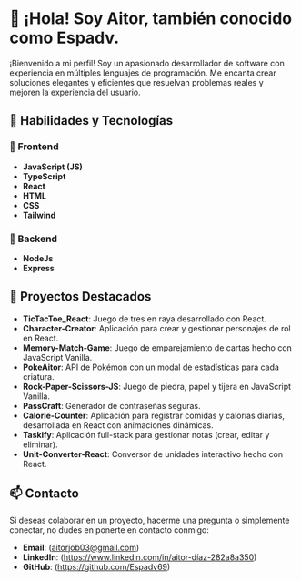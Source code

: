 
# 👋 ¡Hola! Soy Aitor, también conocido como Espadv.

¡Bienvenido a mi perfil! Soy un apasionado desarrollador de software con experiencia en múltiples lenguajes de programación. Me encanta crear soluciones elegantes y eficientes que resuelvan problemas reales y mejoren la experiencia del usuario.

## 🚀 Habilidades y Tecnologías

### 🌟 Frontend

- **JavaScript (JS)**
- **TypeScript**
- **React**
- **HTML**
- **CSS**
- **Tailwind**

### 🌟 Backend

- **NodeJs**
- **Express**

## 🌟 Proyectos Destacados

- **TicTacToe_React**: Juego de tres en raya desarrollado con React.
- **Character-Creator**: Aplicación para crear y gestionar personajes de rol en React.
- **Memory-Match-Game**: Juego de emparejamiento de cartas hecho con JavaScript Vanilla.
- **PokeAitor**: API de Pokémon con un modal de estadísticas para cada criatura.
- **Rock-Paper-Scissors-JS**: Juego de piedra, papel y tijera en JavaScript Vanilla.
- **PassCraft**: Generador de contraseñas seguras.
- **Calorie-Counter**: Aplicación para registrar comidas y calorías diarias, desarrollada en React con animaciones dinámicas.
- **Taskify**: Aplicación full-stack para gestionar notas (crear, editar y eliminar).
- **Unit-Converter-React**: Conversor de unidades interactivo hecho con React.

## 📫 Contacto

Si deseas colaborar en un proyecto, hacerme una pregunta o simplemente conectar, no dudes en ponerte en contacto conmigo:

- **Email**: (aitorjob03@gmail.com)
- **LinkedIn**: (https://www.linkedin.com/in/aitor-díaz-282a8a350)
- **GitHub**: (https://github.com/Espadv69)

